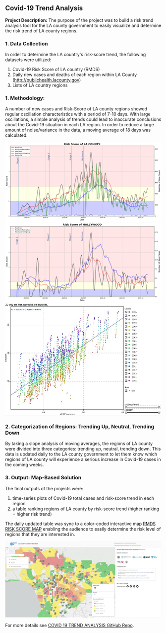 ## Covid-19 Trend Analysis

**Project Description:** The purpose of the project was to build a risk trend analysis tool for the LA county government to easily visualize and determine the risk trend of LA county regions. 

### 1. Data Collection
In order to determine the LA country's risk-score trend, the following datasets were utilized:
1. Covid-19 Risk Score of LA country (RMDS)
2. Daily new cases and deaths of each region within LA County (http://publichealth.lacounty.gov)
3. Lists of LA country regions

### 1. Methodology:
A number of new cases and Risk-Score of LA county regions showed regular oscillation characteristics with a period of 7-10 days. With large oscillations, a simple analysis of trends could lead to inaccurate conclusions about the Covid-19 situation in each LA region. In order to reduce a large amount of noise/variance in the data, a moving average of 18 days was calculated.

<img src="images/la_county_risk_score.png?raw=true"/>
<img src="images/hollywood_risk_score.png?raw=true"/>
<img src="/images/eonomic_growth.JPG?raw=true"/>

### 2. Categorization of Regions: Trending Up, Neutral, Trending Down

By taking a slope analysis of moving averages, the regions of LA county were divided into three categories: trending up, neutral, trending down. This data is updated daily to the LA county government to let them know which regions of LA county will experience a serious increase in Covid-19 cases in the coming weeks.

### 3. Output: Map-Based Solution

The final outputs of the projects were:
1. time-series plots of Covid-19 total cases and risk-score trend in each region
2. a table ranking regions of LA county by risk-score trend (higher ranking = higher risk trend)

The daily updated table was sync to a color-coded interactive map [RMDS RISK SCORE MAP](https://grmds.org/risk/) enabling the audience to easily determine the risk level of regions that they are interested in.

<img src="images/la_county_risk_map.JPG?raw=true"/>

For more details see [COVID 19 TREND ANALYSIS GitHub Repo](https://github.com/kwonkh0424/Covid_19_Challenge/tree/master/risk_score_trend).

